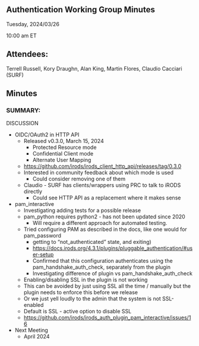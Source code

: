## Authentication Working Group Minutes

Tuesday, 2024/03/26

10:00 am ET

## Attendees:

Terrell Russell, Kory Draughn, Alan King, Martin Flores, Claudio Cacciari (SURF)

## Minutes

### SUMMARY:

DISCUSSION

 - OIDC/OAuth2 in HTTP API
   - Released v0.3.0, March 15, 2024
     - Protected Resource mode
     - Confidential Client mode
     - Alternate User Mapping
   - https://github.com/irods/irods_client_http_api/releases/tag/0.3.0
   - Interested in community feedback about which mode is used
     - Could consider removing one of them
   - Claudio - SURF has clients/wrappers using PRC to talk to iRODS directly
     - Could see HTTP API as a replacement where it makes sense
 - pam_interactive
   - Investigating adding tests for a possible release
   - pam_python requires python2 - has not been updated since 2020
     - Will require a different approach for automated testing.
   - Tried configuring PAM as described in the docs, like one would for pam_password
     - getting to “not_authenticated” state, and exiting)
     - https://docs.irods.org/4.3.1/plugins/pluggable_authentication/#user-setup
     - Confirmed that this configuration authenticates using the pam_handshake_auth_check, separately from the plugin
     - Investigating difference of plugin vs pam_handshake_auth_check
   - Enabling/disabling SSL in the plugin is not working
   - This can be avoided by just using SSL all the time / manually but the plugin needs to enforce this before we release
   - Or we just yell loudly to the admin that the system is not SSL-enabled
   - Default is SSL - active option to disable SSL
   - https://github.com/irods/irods_auth_plugin_pam_interactive/issues/16 
 - Next Meeting
   - April 2024
